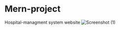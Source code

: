 # Mern-project
Hospital-managment system website
![Screenshot (1)](https://github.com/user-attachments/assets/3e6e6bea-cf77-4ec6-ae61-62d9dc248260)
